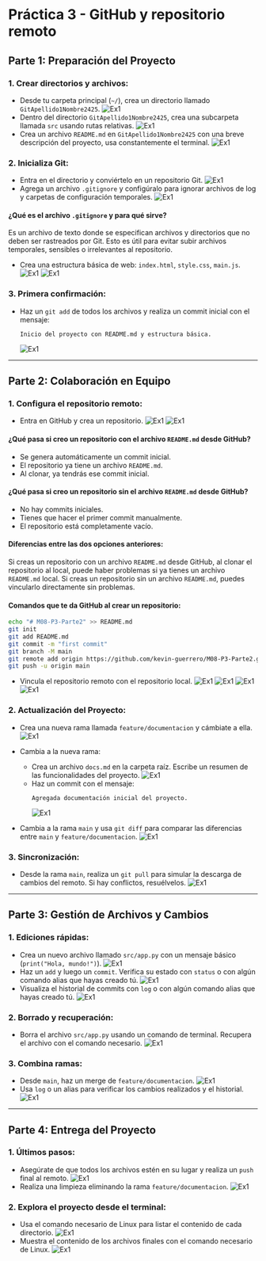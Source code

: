 # Práctica 3 - GitHub y repositorio remoto

## Parte 1: Preparación del Proyecto

### 1. Crear directorios y archivos:
- Desde tu carpeta principal (`~/`), crea un directorio llamado `GitApellido1Nombre2425`.
  ![Ex1](img/P1_ex1.1.png)
- Dentro del directorio `GitApellido1Nombre2425`, crea una subcarpeta llamada `src` usando rutas relativas.
  ![Ex1](img/P1_ex1.2.png)
- Crea un archivo `README.md` en `GitApellido1Nombre2425` con una breve descripción del proyecto, usa constantemente el terminal.
  ![Ex1](img/P1_ex1.3.png)

### 2. Inicializa Git:
- Entra en el directorio y conviértelo en un repositorio Git.
  ![Ex1](img/P1_ex2.1.png)
- Agrega un archivo `.gitignore` y configúralo para ignorar archivos de log y carpetas de configuración temporales.
  ![Ex1](img/P1_ex2.2.png)

#### ¿Qué es el archivo `.gitignore` y para qué sirve?
Es un archivo de texto donde se especifican archivos y directorios que no deben ser rastreados por Git. Esto es útil para evitar subir archivos temporales, sensibles o irrelevantes al repositorio.

- Crea una estructura básica de web: `index.html`, `style.css`, `main.js`.
  ![Ex1](img/P1_ex2.3.png)
  ![Ex1](img/P1_ex2-3.png)

### 3. Primera confirmación:
- Haz un `git add` de todos los archivos y realiza un commit inicial con el mensaje:
  ```
  Inicio del proyecto con README.md y estructura básica.
  ```
  ![Ex1](img/P1_ex3.1.png)

---

## Parte 2: Colaboración en Equipo

### 1. Configura el repositorio remoto:
- Entra en GitHub y crea un repositorio.
  ![Ex1](img/P2_ex1.1.png)
  ![Ex1](img/P2_ex1-1.png)

#### ¿Qué pasa si creo un repositorio con el archivo `README.md` desde GitHub?
- Se genera automáticamente un commit inicial.
- El repositorio ya tiene un archivo `README.md`.
- Al clonar, ya tendrás ese commit inicial.

#### ¿Qué pasa si creo un repositorio sin el archivo `README.md` desde GitHub?
- No hay commits iniciales.
- Tienes que hacer el primer commit manualmente.
- El repositorio está completamente vacío.

#### Diferencias entre las dos opciones anteriores:
Si creas un repositorio con un archivo `README.md` desde GitHub, al clonar el repositorio al local, puede haber problemas si ya tienes un archivo `README.md` local. Si creas un repositorio sin un archivo `README.md`, puedes vincularlo directamente sin problemas.

#### Comandos que te da GitHub al crear un repositorio:
```bash
echo "# M08-P3-Parte2" >> README.md
git init
git add README.md
git commit -m "first commit"
git branch -M main
git remote add origin https://github.com/kevin-guerrero/M08-P3-Parte2.git
git push -u origin main
```

- Vincula el repositorio remoto con el repositorio local.
  ![Ex1](img/P2_ex1.2.png)
  ![Ex1](img/P2_ex1-2.png)
  ![Ex1](img/P2_ex1,2.png)
  ![Ex1](img/P2_ex1;2.png)
  
### 2. Actualización del Proyecto:
- Crea una nueva rama llamada `feature/documentacion` y cámbiate a ella.
  ![Ex1](img/P2_ex2.1.png)
- Cambia a la nueva rama:
  - Crea un archivo `docs.md` en la carpeta raíz. Escribe un resumen de las funcionalidades del proyecto.
    ![Ex1](img/P2_ex2.2.png)
  - Haz un commit con el mensaje:
    ```
    Agregada documentación inicial del proyecto.
    ```
    ![Ex1](img/P2_ex2.3.png)
    
- Cambia a la rama `main` y usa `git diff` para comparar las diferencias entre `main` y `feature/documentacion`.
  ![Ex1](img/P2_ex2.4.png)
  
### 3. Sincronización:
- Desde la rama `main`, realiza un `git pull` para simular la descarga de cambios del remoto. Si hay conflictos, resuélvelos.
![Ex1](img/P2_ex3.1.png)
---

## Parte 3: Gestión de Archivos y Cambios

### 1. Ediciones rápidas:
- Crea un nuevo archivo llamado `src/app.py` con un mensaje básico (`print("Hola, mundo!")`).
  ![Ex1](img/P3_ex1.1.png)
- Haz un `add` y luego un `commit`. Verifica su estado con `status` o con algún comando alias que hayas creado tú.
  ![Ex1](img/P3_ex1.2.png)
- Visualiza el historial de commits con `log` o con algún comando alias que hayas creado tú.
  ![Ex1](img/P3_ex1.3.png)

### 2. Borrado y recuperación:
- Borra el archivo `src/app.py` usando un comando de terminal. Recupera el archivo con el comando necesario.
  ![Ex1](img/P3_ex2.1.png)

### 3. Combina ramas:
- Desde `main`, haz un merge de `feature/documentacion`.
  ![Ex1](img/P3_ex3.1.png)
- Usa `log` o un alias para verificar los cambios realizados y el historial.
  ![Ex1](img/P3_ex3.2.png)
---

## Parte 4: Entrega del Proyecto

### 1. Últimos pasos:
- Asegúrate de que todos los archivos estén en su lugar y realiza un `push` final al remoto.
  ![Ex1](img/P4_ex1.1.png)
- Realiza una limpieza eliminando la rama `feature/documentacion`.
  ![Ex1](img/P4_ex1.2.png)

### 2. Explora el proyecto desde el terminal:
- Usa el comando necesario de Linux para listar el contenido de cada directorio.
  ![Ex1](img/P4_ex2.1.png)
- Muestra el contenido de los archivos finales con el comando necesario de Linux.
  ![Ex1](img/P4_ex2.2.png)
